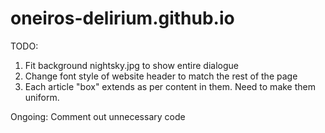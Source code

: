# oneiros-delirium.github.io

TODO:

1. Fit background nightsky.jpg to show entire dialogue
2. Change font style of website header to match the rest of the page
3. Each article "box" extends as per content in them. Need to make them uniform.

Ongoing: Comment out unnecessary code